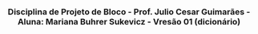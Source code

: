 <h3 align="center">
   Disciplina de Projeto de Bloco -  Prof. Julio Cesar Guimarães - Aluna: Mariana Buhrer Sukevicz - Vresão 01 (dicionário)
</h3>

<br>
